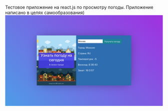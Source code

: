 Тестовое приложение на react.js по просмотру погоды. Приложение написано в целях самообразования)
![Скрин проекта](https://github.com/VanyaNeytrino/weather_react/blob/master/screenshot/Screenshot%202018-12-02%20at%2012.13.47.png)